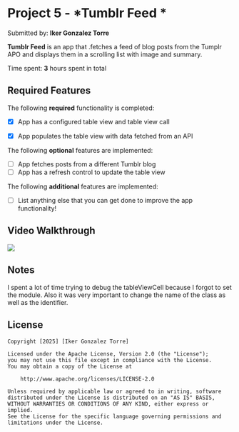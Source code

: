 # Project 5 - *Tumblr Feed *

Submitted by: **Iker Gonzalez Torre**

**Tumblr Feed** is an app that .fetches a feed of blog posts from the Tumplr APO and displays them in a scrolling list with image and summary.

Time spent: **3** hours spent in total

## Required Features

The following **required** functionality is completed:

- [X] App has a configured table view and table view call
- [X] App populates the table view with data fetched from an API


The following **optional** features are implemented:

- [ ] App fetches posts from a different Tumblr blog
- [ ] App has a refresh control to update the table view

The following **additional** features are implemented:

- [ ] List anything else that you can get done to improve the app functionality!

## Video Walkthrough
<div>
    <a href="https://www.loom.com/share/072727f0c17a485a83aced28ab2dc5ed">
    </a>
    <a href="https://www.loom.com/share/072727f0c17a485a83aced28ab2dc5ed">
      <img style="max-width:300px;" src="https://cdn.loom.com/sessions/thumbnails/072727f0c17a485a83aced28ab2dc5ed-ffa5845577d94bd7-full-play.gif">
    </a>
  </div>
  
## Notes

I spent a lot of time trying to debug the tableViewCell because I forgot to set the module. Also it was very important to change the name of the class as well as the identifier.

## License

    Copyright [2025] [Iker Gonzalez Torre]

    Licensed under the Apache License, Version 2.0 (the "License");
    you may not use this file except in compliance with the License.
    You may obtain a copy of the License at

        http://www.apache.org/licenses/LICENSE-2.0

    Unless required by applicable law or agreed to in writing, software
    distributed under the License is distributed on an "AS IS" BASIS,
    WITHOUT WARRANTIES OR CONDITIONS OF ANY KIND, either express or implied.
    See the License for the specific language governing permissions and
    limitations under the License.
